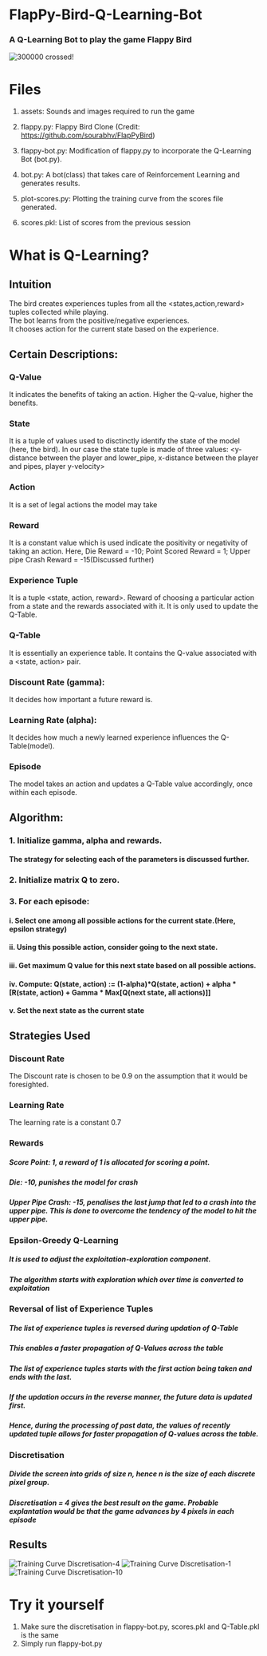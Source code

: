 # FlapPy-Bird-Q-Learning-Bot
### A Q-Learning Bot to play the game Flappy Bird
![300000 crossed!](https://github.com/yashkotadia/FlapPy-Bird-Q-Learning-Bot/blob/master/Results/High-Score.png)

# Files
1. assets: Sounds and images required to run the game

2. flappy.py: Flappy Bird Clone (Credit: https://github.com/sourabhv/FlapPyBird)

3. flappy-bot.py: Modification of flappy.py to incorporate the Q-Learning Bot (bot.py).

4. bot.py: A bot(class) that takes care of Reinforcement Learning and generates results.

5. plot-scores.py: Plotting the training curve from the scores file generated.

6. scores.pkl: List of scores from the previous session

# What is Q-Learning?


## Intuition
The bird creates experiences tuples from all the <states,action,reward> tuples collected while playing.  
The bot learns from the positive/negative experiences.  
It chooses action for the current state based on the experience.


## Certain Descriptions:

### Q-Value 
It indicates the benefits of taking an action. Higher the Q-value, higher the benefits.
### State
It is a tuple of values used to disctinctly identify the state of the model (here, the bird).
In our case the state tuple is made of three values:
<y-distance between the player and lower_pipe, x-distance between the player and pipes, player y-velocity>
### Action
It is a set of legal actions the model may take
### Reward
It is a constant value which is used indicate the positivity or negativity of taking an action.
Here, Die Reward = -10; Point Scored Reward = 1; Upper pipe Crash Reward = -15(Discussed further)
### Experience Tuple
It is a tuple <state, action, reward>.
Reward of choosing a particular action from a state and the rewards associated with it.
It is only used to update the Q-Table.
### Q-Table
It is essentially an experience table.
It contains the Q-value associated with a <state, action> pair.
### Discount Rate (gamma):
It decides how important a future reward is.
### Learning Rate (alpha):
It decides how much a newly learned experience influences the Q-Table(model).
### Episode
The model takes an action and updates a Q-Table value accordingly, once within each episode.


## Algorithm:

### 1. Initialize gamma, alpha and rewards.
#### The strategy for selecting each of the parameters is discussed further.
### 2. Initialize matrix Q to zero.
### 3. For each episode:
#### i.   Select one among all possible actions for the current state.(Here, epsilon strategy)
#### ii.  Using this possible action, consider going to the next state.
#### iii. Get maximum Q value for this next state based on all possible actions.
#### iv.  Compute: Q(state, action) := (1-alpha)*Q(state, action)  + alpha * [R(state, action) + Gamma * Max[Q(next state, all actions)]]
#### v.   Set the next state as the current state


## Strategies Used

### Discount Rate
The Discount rate is chosen to be 0.9 on the assumption that it would be foresighted.

### Learning Rate
The learning rate is a constant 0.7

### Rewards
##### Score Point: 1, a reward of 1 is allocated for scoring a point.
##### Die: -10, punishes the model for crash
##### Upper Pipe Crash: -15, penalises the last jump that led to a crash into the upper pipe. This is done to overcome the tendency of the model to hit the upper pipe.

### Epsilon-Greedy Q-Learning
##### It is used to adjust the exploitation-exploration component.
##### The algorithm starts with exploration which over time is converted to exploitation

### Reversal of list of Experience Tuples
##### The list of experience tuples is reversed during updation of Q-Table
##### This enables a faster propagation of Q-Values across the table
##### The list of experience tuples starts with the first action being taken and ends with the last.
##### If the updation occurs in the reverse manner, the future data is updated first.
##### Hence, during the processing of past data, the values of recently updated tuple allows for faster propagation of Q-values across the table.

### Discretisation
##### Divide the screen into grids of size n, hence n is the size of each discrete pixel group.
##### Discretisation = 4 gives the best result on the game. Probable explantation would be that the game advances by 4 pixels in each episode


## Results
![Training Curve Discretisation-4](https://github.com/yashkotadia/FlapPy-Bird-Q-Learning-Bot/blob/master/Results/4.png)
![Training Curve Discretisation-1](https://github.com/yashkotadia/FlapPy-Bird-Q-Learning-Bot/blob/master/Results/1.png)
![Training Curve Discretisation-10](https://github.com/yashkotadia/FlapPy-Bird-Q-Learning-Bot/blob/master/Results/10.png)

# Try it yourself
1. Make sure the discretisation in flappy-bot.py, scores.pkl and Q-Table.pkl is the same
2. Simply run flappy-bot.py
